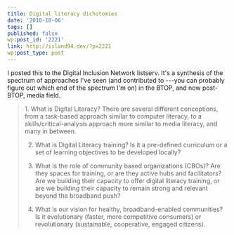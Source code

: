 ```yaml
---
title: Digital literacy dichotomies
date: '2010-10-06'
tags: []
published: false
wp:post_id: '2221'
link: http://island94.dev/?p=2221
wp:post_type: post
---
```


I posted this to the Digital Inclusion Network listserv. It's a synthesis of the spectrum of approaches I've seen (and contributed to ---you can probably figure out which end of the spectrum I'm on) in the BTOP, and now post-BTOP, media field. 

<blockquote>
1. What is Digital Literacy? There are several different conceptions, from a task-based approach similar to computer literacy, to a skills/critical-analysis approach more similar to media literacy, and many in between.

2. What is Digital Literacy training? Is it a pre-defined curriculum or a set of learning objectives to be developed locally? 

3. What is the role of community based organizations (CBOs)? Are they spaces for training, or are they active hubs and facilitators? Are we building their capacity to offer digital literacy training, or are we building their capacity to remain strong and relevant beyond the broadband push?

4. What is our vision for healthy, broadband-enabled communities? Is it evolutionary (faster, more competitive consumers) or revolutionary (sustainable, cooperative, engaged citizens).

</blockquote>
